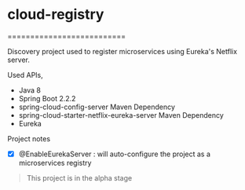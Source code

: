 # cloud-registry
==========================

Discovery project used to register microservices using Eureka's Netflix server.

Used APIs,

- Java 8
- Spring Boot 2.2.2
- spring-cloud-config-server Maven Dependency
- spring-cloud-starter-netflix-eureka-server Maven Dependency
- Eureka

Project notes

- [x] @EnableEurekaServer : will auto-configure the project as a microservices registry

> This project is in the alpha stage
